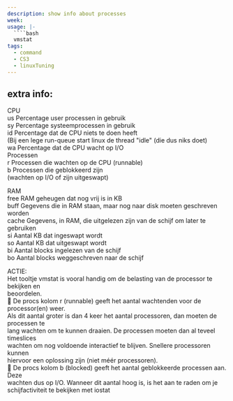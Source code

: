 ```yaml
---
description: show info about processes
week: 
usage: |-
  ````bash 
  vmstat
tags:
  - command
  - CS3
  - linuxTuning
---
```

## extra info:

CPU  
us Percentage user processen in gebruik  
sy Percentage systeemprocessen in gebruik  
id Percentage dat de CPU niets te doen heeft  
(Bij een lege run-queue start linux de thread "idle" (die dus niks doet)  
wa Percentage dat de CPU wacht op I/O  
Processen  
r Processen die wachten op de CPU (runnable)  
b Processen die geblokkeerd zijn  
(wachten op I/O of zijn uitgeswapt)  

RAM  
free RAM geheugen dat nog vrij is in KB  
buff Gegevens die in RAM staan, maar nog naar disk moeten geschreven worden  
cache Gegevens, in RAM, die uitgelezen zijn van de schijf om later te gebruiken  
si Aantal KB dat ingeswapt wordt  
so Aantal KB dat uitgeswapt wordt  
bi Aantal blocks ingelezen van de schijf  
bo Aantal blocks weggeschreven naar de schijf

ACTIE:  
Het tooltje vmstat is vooral handig om de belasting van de processor te bekijken en  
beoordelen.  
 De procs kolom r (runnable) geeft het aantal wachtenden voor de processor(en) weer.  
Als dit aantal groter is dan 4 keer het aantal processoren, dan moeten de processen te  
lang wachten om te kunnen draaien. De processen moeten dan al teveel timeslices  
wachten om nog voldoende interactief te blijven. Snellere processoren kunnen  
hiervoor een oplossing zijn (niet méér processoren).  
 De procs kolom b (blocked) geeft het aantal geblokkeerde processen aan. Deze  
wachten dus op I/O. Wanneer dit aantal hoog is, is het aan te raden om je  
schijfactiviteit te bekijken met iostat
